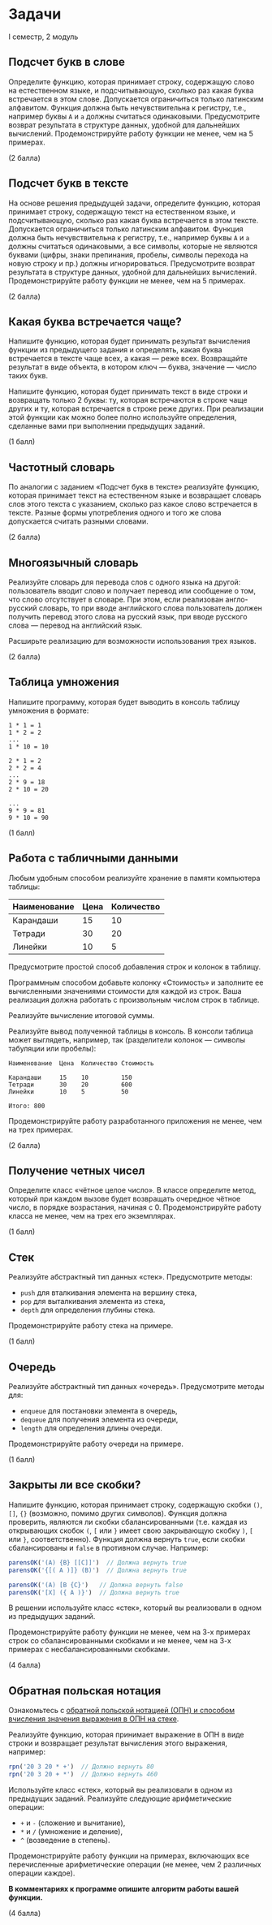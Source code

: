 # Задачи

I семестр, 2 модуль


## Подсчет букв в слове

Определите функцию, которая принимает строку, содержащую слово на естественном языке, и подсчитывающую, сколько раз какая буква встречается в этом слове. Допускается ограничиться только латинским алфавитом. Функция должна быть нечувствительна к регистру, т.е., например буквы `А` и `a` должны считаться одинаковыми. Предусмотрите возврат результата в структуре данных, удобной для дальнейших вычислений. Продемонстрируйте работу функции не менее, чем на 5 примерах.

(2 балла)


## Подсчет букв в тексте

На основе решения предыдущей задачи, определите функцию, которая принимает строку, содержащую текст на естественном языке, и подсчитывающую, сколько раз какая буква встречается в этом тексте. Допускается ограничиться только латинским алфавитом. Функция должна быть нечувствительна к регистру, т.е., например буквы `А` и `a` должны считаться одинаковыми, а все символы, которые не являются буквами (цифры, знаки препинания, пробелы, символы перехода на новую строку и пр.) должны игнорироваться. Предусмотрите возврат результата в структуре данных, удобной для дальнейших вычислений. Продемонстрируйте работу функции не менее, чем на 5 примерах.

(2 балла)


## Какая буква встречается чаще?

Напишите функцию, которая будет принимать результат вычисления функции из предыдущего задания и определять, какая буква встречается в тексте чаще всех, а какая &mdash; реже всех. Возвращайте результат в виде объекта, в котором ключ &mdash; буква, значение &mdash; число таких букв.

Напишите функцию, которая будет принимать текст в виде строки и возвращать только 2 буквы: ту, которая встречаются в строке чаще других и ту, которая встречается в строке реже других. При реализации этой функции как можно более полно используйте определения, сделанные вами при выполнении предыдущих заданий.

(1 балл)


## Частотный словарь

По аналогии с заданием &laquo;Подсчет букв в тексте&raquo; реализуйте функцию, которая принимает текст на естественном языке и возвращает словарь слов этого текста с указанием, сколько раз какое слово встречается в тексте. Разные формы употребления одного и того же слова допускается считать разными словами.

(2 балла)


## Многоязычный словарь

Реализуйте словарь для перевода слов с одного языка на другой: пользователь вводит слово и получает перевод или сообщение о том, что слово отсутствует в словаре. При этом, если реализован англо-русский словарь, то при вводе английского слова пользователь должен получить перевод этого слова на русский язык, при вводе русского слова &mdash; перевод на английский язык.

Расширьте реализацию для возможности использования трех языков.

(2 балла)


## Таблица умножения

Напишите программу, которая будет выводить в консоль таблицу умножения в формате:

```
1 * 1 = 1
1 * 2 = 2
...
1 * 10 = 10

2 * 1 = 2
2 * 2 = 4
...
2 * 9 = 18
2 * 10 = 20

...
9 * 9 = 81
9 * 10 = 90
```

(1 балл)


## Работа с табличными данными

Любым удобным способом реализуйте хранение в памяти компьютера таблицы:

Наименование | Цена | Количество
-------------|------|-----------
Карандаши | 15 | 10
Тетради | 30 | 20
Линейки | 10 | 5

Предусмотрите простой способ добавления строк и колонок в таблицу.

Программным способом добавьте колонку &laquo;Стоимость&raquo; и заполните ее вычисленными значениями стоимости для каждой из строк. Ваша реализация должна работать с произвольным числом строк в таблице.

Реализуйте вычисление итоговой суммы.

Реализуйте вывод полученной таблицы в консоль. В консоли таблица может выглядеть, например, так (разделители колонок &mdash; символы табуляции или пробелы):

```
Наименование  Цена  Количество Стоимость

Карандаши     15    10         150
Тетради       30    20         600
Линейки       10    5          50

Итого: 800
```

Продемонстрируйте работу разработанного приложения не менее, чем на трех примерах.

(2 балла)


## Получение четных чисел

Определите класс «чётное целое число». В классе определите метод, который при каждом вызове будет возвращать очередное чётное число, в порядке возрастания, начиная с 0. Продемонстрируйте работу класса не менее, чем на трех его экземплярах.

(1 балл)


## Стек

Реализуйте абстрактный тип данных &laquo;стек&raquo;. Предусмотрите методы:

  * `push` для вталкивания элемента на вершину стека,
  * `pop` для выталкивания элемента из стека,
  * `depth` для определения глубины стека.

Продемонстрируйте работу стека на примере.

(1 балл)


## Очередь

Реализуйте абстрактный тип данных &laquo;очередь&raquo;. Предусмотрите методы для:

  * `enqueue` для постановки элемента в очередь,
  * `dequeue` для получения элемента из очереди,
  * `length` для определения длины очереди.

Продемонстрируйте работу очереди на примере.

(1 балл)


## Закрыты ли все скобки?

Напишите функцию, которая принимает строку, содержащую скобки `()`, `[]`, `{}` (возможно, помимо других символов). Функция должна проверить, являются ли скобки сбалансированными (т.е. каждая из открывающих скобок `(`, `[` или `}` имеет свою закрывающую скобку `)`, `[` или `}`, соответственно). Функция должна вернуть `true`, если скобки сбалансированы и `false` в противном случае. Например:

```javascript
parensOK('(А) {B} [[C]]')  // Должна вернуть true
parensOK('{[( A )]} (B)')  // Должна вернуть true

parensOK('(A) [B {C}')   // Должна вернуть false
parensOK('[X] ({ A )}')  // Должна вернуть true
```

В решении используйте класс &laquo;стек&raquo;, который вы реализовали в одном из предыдущих заданий.

Продемонстрируйте работу функции не менее, чем на 3-х примерах строк со сбалансированными скобками и не менее, чем на 3-х примерах с несбалансированными скобками.

(4 балла)


## Обратная польская нотация

Ознакомьтесь с [обратной польской нотацией (ОПН) и способом вчисления значения выражения в ОПН на стеке](https://ru.wikipedia.org/wiki/%D0%9E%D0%B1%D1%80%D0%B0%D1%82%D0%BD%D0%B0%D1%8F_%D0%BF%D0%BE%D0%BB%D1%8C%D1%81%D0%BA%D0%B0%D1%8F_%D0%B7%D0%B0%D0%BF%D0%B8%D1%81%D1%8C).

Реализуйте функцию, которая принимает выражение в ОПН в виде строки и возвращает результат вычисления этого выражения, например:

```javascript
rpn('20 3 20 * +')  // Должно вернуть 80
rpn('20 3 20 + *')  // Должно вернуть 460
```

Используйте класс &laquo;стек&raquo;, который вы реализовали в одном из предыдущих заданий. Реализуйте следующие арифметические операции:

* `+` и `-` (сложение и вычитание),
* `*` и `/` (умножение и деление),
* `^` (возведение в степень).

Продемонстрируйте работу функции на примерах, включающих все перечисленные арифметические операции (не менее, чем 2 различных операции каждое).

**В комментариях к программе опишите алгоритм работы вашей функции.**

(4 балла)

<!-- ## В каком порядке проедут машины?

(2 балла)

## (Задача на класс)

## Удаление повторяющихся элементов

(1 балл)

## Операции над множествами

(3 балла) -->

